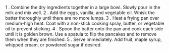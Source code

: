 1 . Combine the dry ingredients together in a large bowl. Slowly pour in the milk and mix well.
2 . Add the eggs, vanilla, and vegetable oil. Whisk the batter thoroughly until there are no more lumps.
3 . Heat a frying pan over medium-high heat. Coat with a non-stick cooking spray, butter, or vegetable oil to prevent sticking.
4 . Spoon the batter onto the pan and cook each side until it is golden brown. Use a spatula to flip the pancakes and to remove them when they are finished.
5 . Serve immediately. Add fruit, maple syrup, whipped cream, or powdered sugar if desired.
